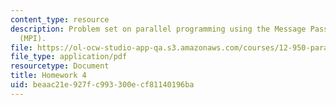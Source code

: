 ```yaml
---
content_type: resource
description: Problem set on parallel programming using the Message Passing Interface
  (MPI).
file: https://ol-ocw-studio-app-qa.s3.amazonaws.com/courses/12-950-parallel-programming-for-multicore-machines-using-openmp-and-mpi-january-iap-2010/beaac21e927fc993300ecf81140196ba_MIT12_950IAP10_hw4.pdf
file_type: application/pdf
resourcetype: Document
title: Homework 4
uid: beaac21e-927f-c993-300e-cf81140196ba
---
```

